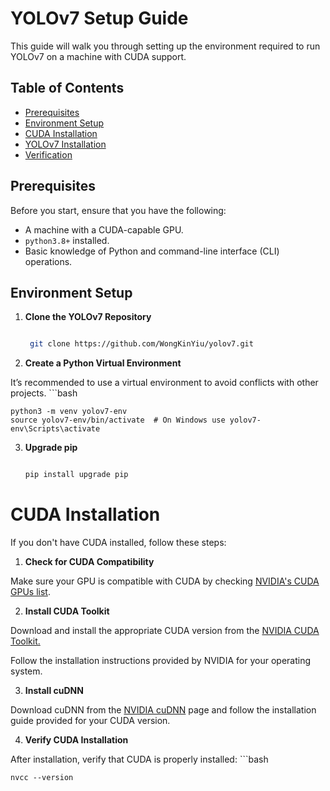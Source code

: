 # YOLOv7 Setup Guide

This guide will walk you through setting up the environment required to run YOLOv7 on a machine with CUDA support.

## Table of Contents

- [Prerequisites](#prerequisites)
- [Environment Setup](#environment-setup)
- [CUDA Installation](#cuda-installation)
- [YOLOv7 Installation](#yolov7-installation)
- [Verification](#verification)

## Prerequisites

Before you start, ensure that you have the following:

- A machine with a CUDA-capable GPU.
- `python3.8+` installed.
- Basic knowledge of Python and command-line interface (CLI) operations.

## Environment Setup

1. **Clone the YOLOv7 Repository**

   ```bash
   
    git clone https://github.com/WongKinYiu/yolov7.git
2. **Create a Python Virtual Environment**

It’s recommended to use a virtual environment to avoid conflicts with other projects.
    ```bash
    
    python3 -m venv yolov7-env
    source yolov7-env/bin/activate  # On Windows use yolov7-env\Scripts\activate

3. **Upgrade pip**
    ```bash

    pip install upgrade pip

# CUDA Installation
If you don't have CUDA installed, follow these steps:

1. **Check for CUDA Compatibility**

Make sure your GPU is compatible with CUDA by checking [NVIDIA's CUDA GPUs list](https://developer.nvidia.com/cuda-gpus).

2. **Install CUDA Toolkit**

Download and install the appropriate CUDA version from the [NVIDIA CUDA Toolkit.](https://developer.nvidia.com/cuda-toolkit)

Follow the installation instructions provided by NVIDIA for your operating system.

3. **Install cuDNN**

Download cuDNN from the [NVIDIA cuDNN](https://developer.nvidia.com/cudnn) page and follow the installation guide provided for your CUDA version.

4. **Verify CUDA Installation**

After installation, verify that CUDA is properly installed:
    ```bash
    
    nvcc --version


    












